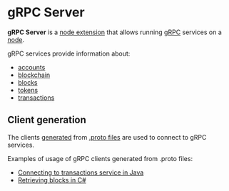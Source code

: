 # gRPC Server

**gRPC Server** is a [node extension](/en/waves-node/extensions)  that allows running [gRPC](https://en.wikipedia.org/wiki/GRPC) services on a [node](/en/blockchain/node).

gRPC services provide information about:

* [accounts](/en/blockchain/account)
* [blockchain](/en/blockchain/blockchain)
* [blocks](/en/blockchain/block)
* [tokens](/en/blockchain/token)
* [transactions](/en/blockchain/transaction)

## Client generation

The clients [generated](https://grpc.io/docs/tutorials/) from [.proto files](https://github.com/wavesplatform/protobuf-schemas) are used to connect to gRPC services.

Examples of usage of gRPC clients generated from .proto files:

* [Connecting to transactions service in Java](https://github.com/wavesplatform/WavesJ/blob/master/examples/src/main/java/GRPCTest.java)
* [Retrieving blocks in C#](https://github.com/wavesplatform/WavesCS/blob/master/WavesCSTests/ProtobufTest.cs)
